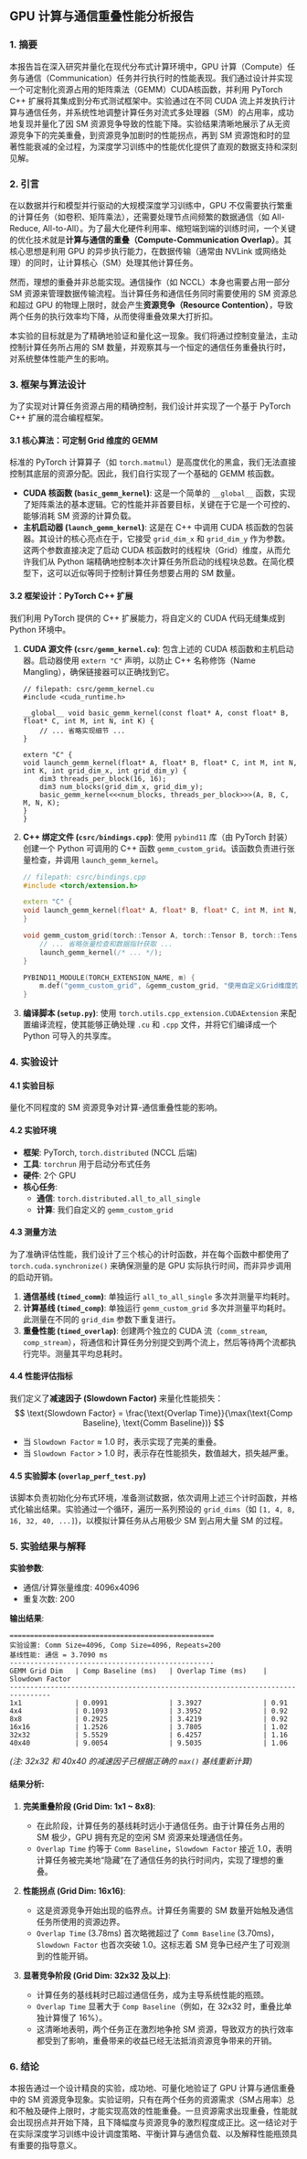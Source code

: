 ## **GPU 计算与通信重叠性能分析报告**

### **1. 摘要**

本报告旨在深入研究并量化在现代分布式计算环境中，GPU 计算（Compute）任务与通信（Communication）任务并行执行时的性能表现。我们通过设计并实现一个可定制化资源占用的矩阵乘法（GEMM）CUDA核函数，并利用 PyTorch C++ 扩展将其集成到分布式测试框架中。实验通过在不同 CUDA 流上并发执行计算与通信任务，并系统性地调整计算任务对流式多处理器（SM）的占用率，成功地复现并量化了因 SM 资源竞争导致的性能下降。实验结果清晰地展示了从无资源竞争下的完美重叠，到资源竞争加剧时的性能拐点，再到 SM 资源饱和时的显著性能衰减的全过程，为深度学习训练中的性能优化提供了直观的数据支持和深刻见解。

### **2. 引言**

在以数据并行和模型并行驱动的大规模深度学习训练中，GPU 不仅需要执行繁重的计算任务（如卷积、矩阵乘法），还需要处理节点间频繁的数据通信（如 All-Reduce, All-to-All）。为了最大化硬件利用率、缩短端到端的训练时间，一个关键的优化技术就是**计算与通信的重叠（Compute-Communication Overlap）**。其核心思想是利用 GPU 的异步执行能力，在数据传输（通常由 NVLink 或网络处理）的同时，让计算核心（SM）处理其他计算任务。

然而，理想的重叠并非总能实现。通信操作（如 NCCL）本身也需要占用一部分 SM 资源来管理数据传输流程。当计算任务和通信任务同时需要使用的 SM 资源总和超过 GPU 的物理上限时，就会产生**资源竞争（Resource Contention）**，导致两个任务的执行效率均下降，从而使得重叠效果大打折扣。

本实验的目标就是为了精确地验证和量化这一现象。我们将通过控制变量法，主动控制计算任务所占用的 SM 数量，并观察其与一个恒定的通信任务重叠执行时，对系统整体性能产生的影响。

### **3. 框架与算法设计**

为了实现对计算任务资源占用的精确控制，我们设计并实现了一个基于 PyTorch C++ 扩展的混合编程框架。

#### **3.1 核心算法：可定制 Grid 维度的 GEMM**

标准的 PyTorch 计算算子（如 `torch.matmul`）是高度优化的黑盒，我们无法直接控制其底层的资源分配。因此，我们自行实现了一个基础的 GEMM 核函数。

*   **CUDA 核函数 (`basic_gemm_kernel`)**: 这是一个简单的 `__global__` 函数，实现了矩阵乘法的基本逻辑。它的性能并非首要目标，关键在于它是一个可控的、能够消耗 SM 资源的计算负载。
*   **主机启动器 (`launch_gemm_kernel`)**: 这是在 C++ 中调用 CUDA 核函数的包装器。其设计的核心亮点在于，它接受 `grid_dim_x` 和 `grid_dim_y` 作为参数。这两个参数直接决定了启动 CUDA 核函数时的线程块（Grid）维度，从而允许我们从 Python 端精确地控制本次计算任务所启动的线程块总数。在简化模型下，这可以近似等同于控制计算任务想要占用的 SM 数量。

#### **3.2 框架设计：PyTorch C++ 扩展**

我们利用 PyTorch 提供的 C++ 扩展能力，将自定义的 CUDA 代码无缝集成到 Python 环境中。

1.  **CUDA 源文件 (`csrc/gemm_kernel.cu`)**: 包含上述的 CUDA 核函数和主机启动器。启动器使用 `extern "C"` 声明，以防止 C++ 名称修饰（Name Mangling），确保链接器可以正确找到它。

    ````cuda-cpp
    // filepath: csrc/gemm_kernel.cu
    #include <cuda_runtime.h>

    __global__ void basic_gemm_kernel(const float* A, const float* B, float* C, int M, int N, int K) {
        // ... 省略实现细节 ...
    }

    extern "C" {
    void launch_gemm_kernel(float* A, float* B, float* C, int M, int N, int K, int grid_dim_x, int grid_dim_y) {
        dim3 threads_per_block(16, 16);
        dim3 num_blocks(grid_dim_x, grid_dim_y);
        basic_gemm_kernel<<<num_blocks, threads_per_block>>>(A, B, C, M, N, K);
    }
    }
    ````

2.  **C++ 绑定文件 (`csrc/bindings.cpp`)**: 使用 `pybind11` 库（由 PyTorch 封装）创建一个 Python 可调用的 C++ 函数 `gemm_custom_grid`。该函数负责进行张量检查，并调用 `launch_gemm_kernel`。

    ````cpp
    // filepath: csrc/bindings.cpp
    #include <torch/extension.h>

    extern "C" {
    void launch_gemm_kernel(float* A, float* B, float* C, int M, int N, int K, int grid_dim_x, int grid_dim_y);
    }

    void gemm_custom_grid(torch::Tensor A, torch::Tensor B, torch::Tensor C, int grid_dim_x, int grid_dim_y) {
        // ... 省略张量检查和数据指针获取 ...
        launch_gemm_kernel(/* ... */);
    }

    PYBIND11_MODULE(TORCH_EXTENSION_NAME, m) {
        m.def("gemm_custom_grid", &gemm_custom_grid, "使用自定义Grid维度的GEMM核函数");
    }
    ````

3.  **编译脚本 (`setup.py`)**: 使用 `torch.utils.cpp_extension.CUDAExtension` 来配置编译流程，使其能够正确处理 `.cu` 和 `.cpp` 文件，并将它们编译成一个 Python 可导入的共享库。

### **4. 实验设计**

#### **4.1 实验目标**

量化不同程度的 SM 资源竞争对计算-通信重叠性能的影响。

#### **4.2 实验环境**

*   **框架**: PyTorch, `torch.distributed` (NCCL 后端)
*   **工具**: `torchrun` 用于启动分布式任务
*   **硬件**: 2个 GPU
*   **核心任务**:
    *   **通信**: `torch.distributed.all_to_all_single`
    *   **计算**: 我们自定义的 `gemm_custom_grid`

#### **4.3 测量方法**

为了准确评估性能，我们设计了三个核心的计时函数，并在每个函数中都使用了 `torch.cuda.synchronize()` 来确保测量的是 GPU 实际执行时间，而非异步调用的启动开销。

1.  **通信基线 (`timed_comm`)**: 单独运行 `all_to_all_single` 多次并测量平均耗时。
2.  **计算基线 (`timed_comp`)**: 单独运行 `gemm_custom_grid` 多次并测量平均耗时。此测量在不同的 `grid_dim` 参数下重复进行。
3.  **重叠性能 (`timed_overlap`)**: 创建两个独立的 CUDA 流（`comm_stream`, `comp_stream`），将通信和计算任务分别提交到两个流上，然后等待两个流都执行完毕。测量其平均总耗时。

#### **4.4 性能评估指标**

我们定义了**减速因子 (Slowdown Factor)** 来量化性能损失：
$$
\text{Slowdown Factor} = \frac{\text{Overlap Time}}{\max(\text{Comp Baseline}, \text{Comm Baseline})}
$$
*   当 `Slowdown Factor` ≈ 1.0 时，表示实现了完美的重叠。
*   当 `Slowdown Factor` > 1.0 时，表示存在性能损失，数值越大，损失越严重。

#### **4.5 实验脚本 (`overlap_perf_test.py`)**

该脚本负责初始化分布式环境，准备测试数据，依次调用上述三个计时函数，并格式化输出结果。实验通过一个循环，遍历一系列预设的 `grid_dims`（如 `[1, 4, 8, 16, 32, 40, ...]`)，以模拟计算任务从占用极少 SM 到占用大量 SM 的过程。

### **5. 实验结果与解释**

**实验参数**:
*   通信/计算张量维度: 4096x4096
*   重复次数: 200

**输出结果**:
```
==================================================
实验设置: Comm Size=4096, Comp Size=4096, Repeats=200
基线性能: 通信 = 3.7090 ms
--------------------------------------------------
GEMM Grid Dim   | Comp Baseline (ms)   | Overlap Time (ms)    | Slowdown Factor
--------------------------------------------------------------------------------
1x1             | 0.0991               | 3.3927               | 0.91           
4x4             | 0.1093               | 3.3952               | 0.92           
8x8             | 0.2925               | 3.4219               | 0.92           
16x16           | 1.2526               | 3.7805               | 1.02           
32x32           | 5.5529               | 6.4257               | 1.16 
40x40           | 9.0054               | 9.5035               | 1.06 
```
*(注: 32x32 和 40x40 的减速因子已根据正确的 `max()` 基线重新计算)*

#### **结果分析**:

1.  **完美重叠阶段 (Grid Dim: 1x1 ~ 8x8)**:
    *   在此阶段，计算任务的基线耗时远小于通信任务。由于计算任务占用的 SM 极少，GPU 拥有充足的空闲 SM 资源来处理通信任务。
    *   `Overlap Time` 约等于 `Comm Baseline`，`Slowdown Factor` 接近 1.0，表明计算任务被完美地“隐藏”在了通信任务的执行时间内，实现了理想的重叠。

2.  **性能拐点 (Grid Dim: 16x16)**:
    *   这是资源竞争开始出现的临界点。计算任务需要的 SM 数量开始触及通信任务所使用的资源边界。
    *   `Overlap Time` (3.78ms) 首次略微超过了 `Comm Baseline` (3.70ms)，`Slowdown Factor` 也首次突破 1.0。这标志着 SM 竞争已经产生了可观测到的性能开销。

3.  **显著竞争阶段 (Grid Dim: 32x32 及以上)**:
    *   计算任务的基线耗时已超过通信任务，成为主导系统性能的瓶颈。
    *   `Overlap Time` 显著大于 `Comp Baseline`（例如，在 32x32 时，重叠比单独计算慢了 16%）。
    *   这清晰地表明，两个任务正在激烈地争抢 SM 资源，导致双方的执行效率都受到了影响，重叠带来的收益已经无法抵消资源竞争带来的开销。

### **6. 结论**

本报告通过一个设计精良的实验，成功地、可量化地验证了 GPU 计算与通信重叠中的 SM 资源竞争现象。实验证明，只有在两个任务的资源需求（SM占用率）总和不触及硬件上限时，才能实现高效的性能重叠。一旦资源需求出现重叠，性能就会出现拐点并开始下降，且下降幅度与资源竞争的激烈程度成正比。这一结论对于在实际深度学习训练中设计调度策略、平衡计算与通信负载、以及解释性能瓶颈具有重要的指导意义。